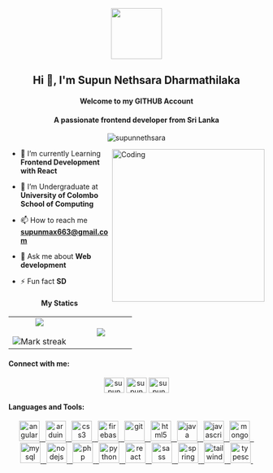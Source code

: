 <p align="center">

 <img src = "https://github.com/7oSkaaa/7oSkaaa/blob/main/Images/about_me.gif?raw=true" width =100px>
</p>


<h2 align="center">Hi 👋, I'm Supun Nethsara Dharmathilaka</h2>
<h4 align="center">Welcome to my GITHUB Account</h4>
<h4  align="center"> A passionate frontend developer from Sri Lanka </h4>
<p align="center"> <img src="https://komarev.com/ghpvc/?username=supunnethsara&label=Profile%20views&color=0e75b6&style=flat" alt="supunnethsara" /> </p>
<img align="right" alt="Coding" width="300" src="https://i.pinimg.com/originals/81/17/8b/81178b47a8598f0c81c4799f2cdd4057.gif">


- 🔭 I’m currently Learning  **Frontend Development with React**

- 🌱 I’m Undergraduate at **University of Colombo School of Computing**

- 📫 How to reach me **supunmax663@gmail.com**

- 💬 Ask me about **Web development**

- ⚡ Fun fact **SD**
<h4 align="center">My Statics</h4>
<p align="center">
  <!--- stats (start) -->
<table width="100%" align="center">
<tr border="none">
<td width="50%" align="center">
  
  <img  align="center"  src="https://github-readme-stats.vercel.app/api?username=SupunNethsara&theme=dark&show_icons=true&count_private=true" />
  <br></br>
  <img  title="🔥 Get streak stats for your profile at git.io/streak-stats" alt="Mark streak" src="https://github-readme-streak-stats.herokuapp.com/?user=SupunNethsara&theme=dark&hide_border=false" /> 
</td>

<td width="50%" align="center">

  <img  align="center"  src="https://github-readme-stats.anuraghazra1.vercel.app/api/top-langs/?username=SupunNethsara&theme=dark&hide_border=false&no-bg=true&no-frame=true&langs_count=10"/>
  
  </td>
</tr>
</table>
</p> 

<h4 align="left">Connect with me:</h3>
<p align="center">
<a href="https://www.linkedin.com/in/supun-nethsara-05b6a8253/" target="blank"><img align="center" src="https://raw.githubusercontent.com/rahuldkjain/github-profile-readme-generator/master/src/images/icons/Social/linked-in-alt.svg" alt="supun nethsara" height="30" width="40" /></a>
<a href="https://web.facebook.com/supun.nethsera.5" target="blank"><img align="center" src="https://raw.githubusercontent.com/rahuldkjain/github-profile-readme-generator/master/src/images/icons/Social/facebook.svg" alt="supun nethsara" height="30" width="40" /></a>
  <a href="https://www.instagram.com/nikz_supun/" target="blank"><img align="center" src="https://raw.githubusercontent.com/rahuldkjain/github-profile-readme-generator/master/src/images/icons/Social/instagram.svg" alt="supun nethsara" height="30" width="40" /></a>
</p>

<h4 align="left">Languages and Tools:</h3>
<p align="center"> <a href="https://angular.io" target="_blank" rel="noreferrer"> 
<img src="https://github.com/Scar1109/skill-icons/blob/main/icons/Angular-Dark.svg" alt="angular" width="40" height="40"/> </a> <a href="https://angular.io" target="_blank" rel="noreferrer">&nbsp; 
<img src="https://github.com/Scar1109/skill-icons/blob/main/icons/Bootstrap.svg" alt="arduino" width="40" height="40"/> </a> <a href="https://getbootstrap.com" target="_blank" rel="noreferrer">&nbsp;  
<img src="https://github.com/Scar1109/skill-icons/blob/main/icons/CSS.svg" alt="css3" width="40" height="40"/> </a> <a href="https://firebase.google.com/" target="_blank" rel="noreferrer">&nbsp; 
<img src="https://github.com/Scar1109/skill-icons/blob/main/icons/Firebase-Dark.svg" alt="firebase" width="40" height="40"/> </a> <a href="https://git-scm.com/" target="_blank" rel="noreferrer">&nbsp;  
<img src="https://github.com/Scar1109/skill-icons/blob/main/icons/Git.svg" alt="git" width="40" height="40"/> </a> <a href="https://www.w3.org/html/" target="_blank" rel="noreferrer">&nbsp;  
<img src="https://github.com/Scar1109/skill-icons/blob/main/icons/HTML.svg" alt="html5" width="40" height="40""/> </a> <a href="https://www.java.com" target="_blank" rel="noreferrer"> &nbsp; 
<img src="https://github.com/Scar1109/skill-icons/blob/main/icons/Java-Dark.svg" alt="java" width="40" height="40"/> </a> <a href="https://developer.mozilla.org/en-US/docs/Web/JavaScript" target="_blank"rel="noreferrer">&nbsp;  
<img src="https://github.com/Scar1109/skill-icons/blob/main/icons/JavaScript.svg" alt="javascript" width="40" height="40"/> </a> <a href="https://www.mongodb.com/" target="_blank" rel="noreferrer">&nbsp; 
<img src="https://github.com/Scar1109/skill-icons/blob/main/icons/MongoDB.svg" alt="mongodb" width="40" height="40"/> </a> <a href="https://www.mysql.com/" target="_blank" rel="noreferrer">&nbsp;<br> 
<img src="https://github.com/Scar1109/skill-icons/blob/main/icons/MySQL-Dark.svg" alt="mysql" width="40" height="40"/> </a> <a href="https://nodejs.org" target="_blank" rel="noreferrer">&nbsp; 
<img src="https://github.com/Scar1109/skill-icons/blob/main/icons/NodeJS-Dark.svg" alt="nodejs" width="40" height="40"/> </a> <a href="https://www.oracle.com/" target="_blank" rel="noreferrer">&nbsp; 
<img src="https://github.com/Scar1109/skill-icons/blob/main/icons/PHP-Dark.svg" alt="php" width="40" height="40"/> </a> <a href="https://www.python.org" target="_blank" rel="noreferrer"> &nbsp; 
<img src="https://github.com/Scar1109/skill-icons/blob/main/icons/Python-Light.svg" alt="python" width="40" height="40"/> </a> <a href="https://reactjs.org/" target="_blank" rel="noreferrer"> &nbsp; 
<img src="https://github.com/Scar1109/skill-icons/blob/main/icons/React-Light.svg" alt="react" width="40" height="40"/> </a> <a href="https://reactnative.dev/" target="_blank" rel="noreferrer">&nbsp;  
<img src="https://github.com/Scar1109/skill-icons/blob/main/icons/Sass.svg" alt="sass"width="40" height="40"/> </a> <a href="https://spring.io/" target="_blank" rel="noreferrer">&nbsp;  
<img src="https://github.com/Scar1109/skill-icons/blob/main/icons/Spring-Light.svg" alt="spring" width="40" height="40"/> </a> <a href="https://tailwindcss.com/" target="_blank" rel="noreferrer">&nbsp; 
<img src="https://github.com/Scar1109/skill-icons/blob/main/icons/TailwindCSS-Dark.svg" alt="tailwind"width="40" height="40"/> </a> <a href="https://www.typescriptlang.org/" target="_blank" rel="noreferrer">&nbsp;  
<img src="https://github.com/Scar1109/skill-icons/blob/main/icons/TypeScript.svg" alt="typescript" width="40" height="40"/>&nbsp; </p>
